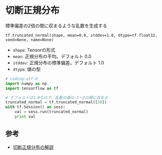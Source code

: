 # 切断正規分布

標準偏差の2倍の間に収まるような乱数を生成する

`tf.truncated_normal(shape, mean=0.0, stddev=1.0, dtype=tf.float32, seed=None, name=None)`

* `shape`: Tensorの形式
* `mean`: 正規分布の平均。デフォルト 0.0
* `stddev`: 正規分布の標準偏差。デフォルト 1.0
* `dtype`: 値の型

```python
# coding:utf-8
import numpy as np
import tensorflow as tf

# デフォルトは1.0なので、乱数の値は-2〜2の間に収まる
truncated_normal = tf.truncated_normal([20])
with tf.Session() as sess:
    val = sess.run(truncated_normal)
    print val
```

## 参考

* [切断正規分布の解説](https://ja.wikipedia.org/wiki/%E5%88%87%E6%96%AD%E6%AD%A3%E8%A6%8F%E5%88%86%E5%B8%83)
